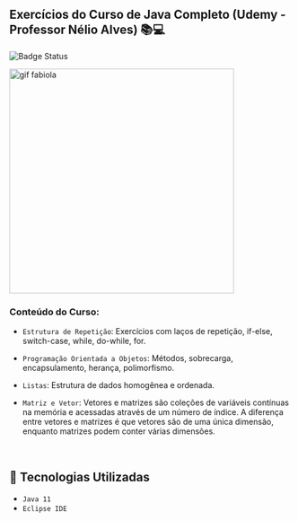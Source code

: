 ## Exercícios do Curso de Java Completo (Udemy - Professor Nélio Alves) :books::computer: 

![Badge Status](http://img.shields.io/static/v1?label=STATUS&message=Em%20Desenvolvimento&color=GREEN&style=for-the-badge)

<img src="https://user-images.githubusercontent.com/97403936/174691809-fd7806bc-9eff-40d2-a43d-9c3574e4d186.png" alt="gif fabiola" width="400">

### Conteúdo do Curso:

- `Estrutura de Repetição`: Exercícios com laços de repetição, if-else, switch-case, while, do-while, for.

- `Programação Orientada a Objetos`: Métodos, sobrecarga, encapsulamento, herança, polimorfismo.

- `Listas`: Estrutura de dados homogênea e ordenada.

- `Matriz e Vetor`: Vetores e matrizes são coleções de variáveis contínuas na memória e acessadas através de um número de índice. A diferença entre vetores e matrizes é que vetores são de uma única dimensão, enquanto matrizes podem conter várias dimensões.
<br>

## :wrench: Tecnologias Utilizadas 
- `Java 11`
- `Eclipse IDE`
